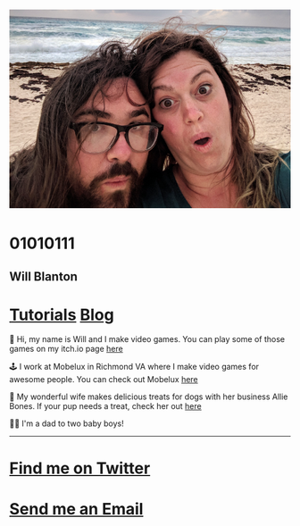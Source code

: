 # ![it's me](../images/it_me.png)

# 01010111
## Will Blanton

# [Tutorials](tutorials) [Blog](blog)

👋 Hi, my name is Will and I make video games. You can play some of those games on my itch.io page [here](https://01010111.itch.io)

🕹 I work at Mobelux in Richmond VA where I make video games for awesome people. You can check out Mobelux [here](https://mobelux.com)

🐶 My wonderful wife makes delicious treats for dogs with her business Allie Bones. If your pup needs a treat, check her out [here](https://alliebones.com)

👶👶 I'm a dad to two baby boys!

---

# [Find me on Twitter](https://twitter.com/x01010111)
# [Send me an Email](mailto:will.blanton.804@gmail.com)